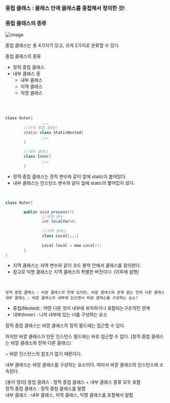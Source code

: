 ### 중첩 클래스 : 클래스 안에 클래스를 중첩해서 정의한 것!

### 중첩 클래스의 종류

![image](https://github.com/user-attachments/assets/4bc20182-3db2-4d82-8e37-1104a17d7acd)

중첩 클래스는 총 4가지가 있고, 크게 2가지로 분류할 수 있다.

중첩 클래스의 종류

- 정적 중첩 클래스
- 내부 클래스 종
    - 내부 클래스
    - 지역 클래스
    - 익명 클래스

 <br>
 <br>
 
```java
class Outer{
				...
		//정적 중첩 클래스
		static class StaticNested{
				...
		}
		
		//내부 클래스
		class Inner{
				...
		}
```
- 정적 중첩 클래스는 정적 변수와 같이 앞에 static이 붙어있다.
- 내부 클래스는 인스턴스 변수와 같이 앞에 static이 붙어있지 않다.
<br>

```java
class Outer{

		public void process(){
				//지역 변수
				int localVar=0;
				
				//지역 클래스
				class Local{...}
				
				Local local = new Local();
		}
}
```
- 지역 클래스는 지역 변수와 같이 코드 블럭 안에서 클래스를 정의한다.
- 참고로 익명 클래스는 지역 클래스의 특별한 버전이다. (이후에 설명)
<br>


```
정적 중첩 클래스 : 바깥 클래스의 안에 있지만, 바깥 클래스와 관계 없는 전혀 다른 클래스
내부 클래스 : 바깥 클래스의 내부에 있으면서 바깥 클래스를 구성하는 요소!
```
- 중첩(Nested) : 어떤 다른 것이 내부에 위치하거나 포함되는구조적인 관계 <br>
- 내부(Inner) : 나의 내부에 있는 나를 구성하는 요소

정적 중첩 클래스는 바깥 클래스의 정적 필드에는 접근할 수 있다.

하지만 바깥 클래스가 만든 인스턴스 필드에는 바로 접근할 수 없다. (정적 중첩 클래스는 바깥 클래스와 전혀 다른 클래스)

~ 바깥 인스턴스의 참조가 없기 때문이다.

내부 클래스는 바깥 클래스를 구성하는 요소이다. 따라서 바깥 클래스의 인스턴스에 소속된다.
<br>

[용어 정리]
중첩 클래스 : 정적 중첩 클래스 + 내부 클래스 종류 모두 포함 <br>
정적 중첩 클래스 : 정적 중첩 클래스를 말함 <br>
내부 클래스 : 내부 클래스, 지역 클래스, 익명 클래스를 포함해서 말함<br>
